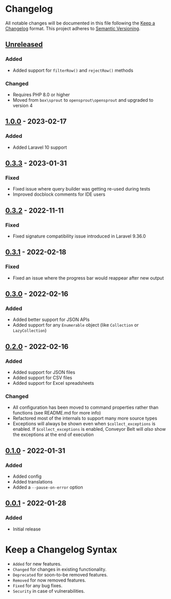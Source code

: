 # Changelog

All notable changes will be documented in this file following the [Keep a Changelog](https://keepachangelog.com/en/1.0.0/) 
format. This project adheres to [Semantic Versioning](https://semver.org/spec/v2.0.0.html).

## [Unreleased]

### Added

- Added support for `filterRow()` and `rejectRow()` methods

### Changed

- Requires PHP 8.0 or higher
- Moved from `box\sprout` to `opensprout\opensprout` and upgraded to version 4

## [1.0.0] - 2023-02-17

### Added

-   Added Laravel 10 support

## [0.3.3] - 2023-01-31

### Fixed

-   Fixed issue where query builder was getting re-used during tests
-   Improved docblock comments for IDE users

## [0.3.2] - 2022-11-11

### Fixed

-   Fixed signature compatibility issue introduced in Laravel 9.36.0

## [0.3.1] - 2022-02-18

### Fixed

-   Fixed an issue where the progress bar would reappear after new output

## [0.3.0] - 2022-02-16

### Added

-   Added better support for JSON APIs
-   Added support for any `Enumerable` object (like `Collection` or `LazyCollection`)

## [0.2.0] - 2022-02-16

### Added

-   Added support for JSON files
-   Added support for CSV files
-   Added support for Excel spreadsheets

### Changed

-   All configuration has been moved to command properties rather than functions (see README.md for more info)
-   Refactored most of the internals to support many more source types
-   Exceptions will always be shown even when `$collect_exceptions` is enabled. If `$collect_exceptions`
    is enabled, Conveyor Belt will _also_ show the exceptions at the end of execution

## [0.1.0] - 2022-01-31

### Added

-   Added config
-   Added translations
-   Added a `--pause-on-error` option

## [0.0.1] - 2022-01-28

### Added

-   Initial release

# Keep a Changelog Syntax

-   `Added` for new features.
-   `Changed` for changes in existing functionality.
-   `Deprecated` for soon-to-be removed features.
-   `Removed` for now removed features.
-   `Fixed` for any bug fixes. 
-   `Security` in case of vulnerabilities.

[Unreleased]: https://github.com/glhd/conveyor-belt/compare/1.0.0...HEAD

[1.0.0]: https://github.com/glhd/conveyor-belt/compare/0.3.3...1.0.0

[0.3.3]: https://github.com/glhd/conveyor-belt/compare/0.3.2...0.3.3

[0.3.2]: https://github.com/glhd/conveyor-belt/compare/0.3.1...0.3.2

[0.3.1]: https://github.com/glhd/conveyor-belt/compare/0.3.0...0.3.1

[0.3.0]: https://github.com/glhd/conveyor-belt/compare/0.2.0...0.3.0

[0.2.0]: https://github.com/glhd/conveyor-belt/compare/0.1.0...0.2.0

[0.1.0]: https://github.com/glhd/conveyor-belt/compare/0.0.1...0.1.0

[0.0.1]: https://github.com/glhd/conveyor-belt/compare/0.0.1...0.0.1
